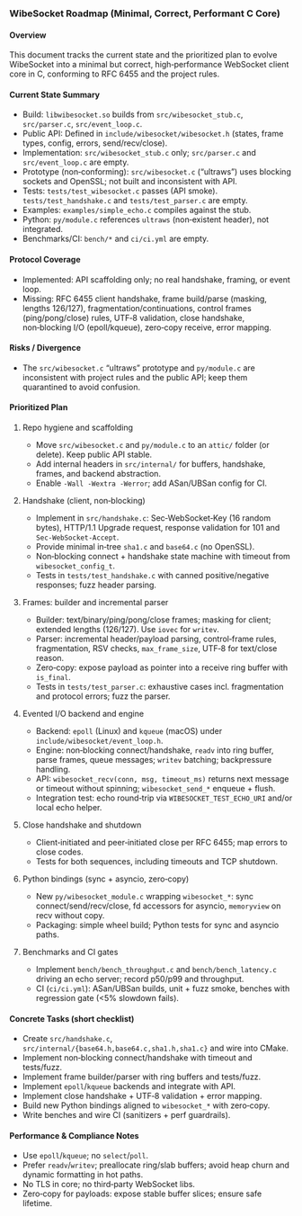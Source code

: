 ### WibeSocket Roadmap (Minimal, Correct, Performant C Core)

#### Overview
This document tracks the current state and the prioritized plan to evolve WibeSocket into a minimal but correct, high‑performance WebSocket client core in C, conforming to RFC 6455 and the project rules.

#### Current State Summary
- Build: `libwibesocket.so` builds from `src/wibesocket_stub.c`, `src/parser.c`, `src/event_loop.c`.
- Public API: Defined in `include/wibesocket/wibesocket.h` (states, frame types, config, errors, send/recv/close).
- Implementation: `src/wibesocket_stub.c` only; `src/parser.c` and `src/event_loop.c` are empty.
- Prototype (non‑conforming): `src/wibesocket.c` (“ultraws”) uses blocking sockets and OpenSSL; not built and inconsistent with API.
- Tests: `tests/test_wibesocket.c` passes (API smoke). `tests/test_handshake.c` and `tests/test_parser.c` are empty.
- Examples: `examples/simple_echo.c` compiles against the stub.
- Python: `py/module.c` references `ultraws` (non‑existent header), not integrated.
- Benchmarks/CI: `bench/*` and `ci/ci.yml` are empty.

#### Protocol Coverage
- Implemented: API scaffolding only; no real handshake, framing, or event loop.
- Missing: RFC 6455 client handshake, frame build/parse (masking, lengths 126/127), fragmentation/continuations, control frames (ping/pong/close) rules, UTF‑8 validation, close handshake, non‑blocking I/O (epoll/kqueue), zero‑copy receive, error mapping.

#### Risks / Divergence
- The `src/wibesocket.c` “ultraws” prototype and `py/module.c` are inconsistent with project rules and the public API; keep them quarantined to avoid confusion.

#### Prioritized Plan
1) Repo hygiene and scaffolding
   - Move `src/wibesocket.c` and `py/module.c` to an `attic/` folder (or delete). Keep public API stable.
   - Add internal headers in `src/internal/` for buffers, handshake, frames, and backend abstraction.
   - Enable `-Wall -Wextra -Werror`; add ASan/UBSan config for CI.

2) Handshake (client, non‑blocking)
   - Implement in `src/handshake.c`: Sec‑WebSocket‑Key (16 random bytes), HTTP/1.1 Upgrade request, response validation for 101 and `Sec-WebSocket-Accept`.
   - Provide minimal in‑tree `sha1.c` and `base64.c` (no OpenSSL).
   - Non‑blocking connect + handshake state machine with timeout from `wibesocket_config_t`.
   - Tests in `tests/test_handshake.c` with canned positive/negative responses; fuzz header parsing.

3) Frames: builder and incremental parser
   - Builder: text/binary/ping/pong/close frames; masking for client; extended lengths (126/127). Use `iovec` for `writev`.
   - Parser: incremental header/payload parsing, control‑frame rules, fragmentation, RSV checks, `max_frame_size`, UTF‑8 for text/close reason.
   - Zero‑copy: expose payload as pointer into a receive ring buffer with `is_final`.
   - Tests in `tests/test_parser.c`: exhaustive cases incl. fragmentation and protocol errors; fuzz the parser.

4) Evented I/O backend and engine
   - Backend: `epoll` (Linux) and `kqueue` (macOS) under `include/wibesocket/event_loop.h`.
   - Engine: non‑blocking connect/handshake, `readv` into ring buffer, parse frames, queue messages; `writev` batching; backpressure handling.
   - API: `wibesocket_recv(conn, msg, timeout_ms)` returns next message or timeout without spinning; `wibesocket_send_*` enqueue + flush.
   - Integration test: echo round‑trip via `WIBESOCKET_TEST_ECHO_URI` and/or local echo helper.

5) Close handshake and shutdown
   - Client‑initiated and peer‑initiated close per RFC 6455; map errors to close codes.
   - Tests for both sequences, including timeouts and TCP shutdown.

6) Python bindings (sync + asyncio, zero‑copy)
   - New `py/wibesocket_module.c` wrapping `wibesocket_*`: sync connect/send/recv/close, fd accessors for asyncio, `memoryview` on recv without copy.
   - Packaging: simple wheel build; Python tests for sync and asyncio paths.

7) Benchmarks and CI gates
   - Implement `bench/bench_throughput.c` and `bench/bench_latency.c` driving an echo server; record p50/p99 and throughput.
   - CI (`ci/ci.yml`): ASan/UBSan builds, unit + fuzz smoke, benches with regression gate (<5% slowdown fails).

#### Concrete Tasks (short checklist)
- Create `src/handshake.c`, `src/internal/{base64.h,base64.c,sha1.h,sha1.c}` and wire into CMake.
- Implement non‑blocking connect/handshake with timeout and tests/fuzz.
- Implement frame builder/parser with ring buffers and tests/fuzz.
- Implement `epoll`/`kqueue` backends and integrate with API.
- Implement close handshake + UTF‑8 validation + error mapping.
- Build new Python bindings aligned to `wibesocket_*` with zero‑copy.
- Write benches and wire CI (sanitizers + perf guardrails).

#### Performance & Compliance Notes
- Use `epoll`/`kqueue`; no `select`/`poll`.
- Prefer `readv`/`writev`; preallocate ring/slab buffers; avoid heap churn and dynamic formatting in hot paths.
- No TLS in core; no third‑party WebSocket libs.
- Zero‑copy for payloads: expose stable buffer slices; ensure safe lifetime.


